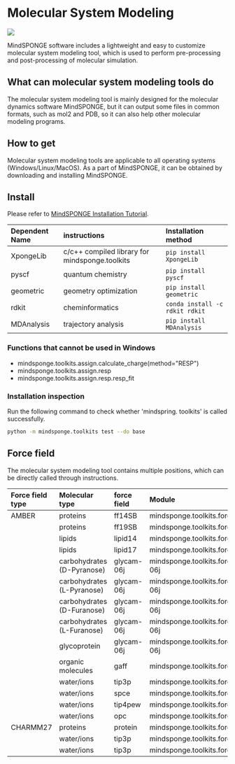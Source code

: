 # Molecular System Modeling

<a href="https://gitee.com/mindspore/docs/blob/master/docs/mindsponge/docs/source_en/xponge.md" target="_blank"><img src="https://mindspore-website.obs.cn-north-4.myhuaweicloud.com/website-images/master/resource/_static/logo_source_en.png"></a>

MindSPONGE software includes a lightweight and easy to customize molecular system modeling tool, which is used to perform pre-processing and post-processing of molecular simulation.

## What can molecular system modeling tools do

The molecular system modeling tool is mainly designed for the molecular dynamics software MindSPONGE, but it can output some files in common formats, such as mol2 and PDB, so it can also help other molecular modeling programs.

## How to get

Molecular system modeling tools are applicable to all operating systems (Windows/Linux/MacOS). As a part of MindSPONGE, it can be obtained by downloading and installing MindSPONGE.

## Install

Please refer to [MindSPONGE Installation Tutorial](https://www.mindspore.cn/mindsponge/docs/en/master/intro.html#installation).

| Dependent Name   | instructions                                        | Installation method                 |
| :-------   | :--------------------------------------------- | :---------------------- |
| XpongeLib  | c/c++ compiled library for mindsponge.toolkits | `pip install XpongeLib` |
| pyscf      | quantum chemistry                              | `pip install pyscf`     |
| geometric  | geometry optimization                          | `pip install geometric` |
| rdkit      | cheminformatics                                | `conda install -c rdkit rdkit` |
| MDAnalysis | trajectory analysis                            | `pip install MDAnalysis` |

### Functions that cannot be used in Windows

- mindsponge.toolkits.assign.calculate_charge(method="RESP")
- mindsponge.toolkits.assign.resp
- mindsponge.toolkits.assign.resp.resp_fit

### Installation inspection

Run the following command to check whether 'mindspring. toolkits' is called successfully.

```bash
python -m mindsponge.toolkits test --do base
```

## Force field

The molecular system modeling tool contains multiple positions, which can be directly called through instructions.

| Force field type | Molecular type | force field | Module |
| :------ | :------- | :--- | :---- |
| AMBER | proteins | ff14SB | mindsponge.toolkits.forcefield.amber.ff14sb |
| | proteins | ff19SB | mindsponge.toolkits.forcefield.amber.ff19sb |
| | lipids | lipid14 | mindsponge.toolkits.forcefield.amber.lipid14 |
| | lipids | lipid17 | mindsponge.toolkits.forcefield.amber.lipid17 |
| | carbohydrates (D-Pyranose) | glycam-06j | mindsponge.toolkits.forcefield.amber.glycam-06j |
| | carbohydrates (L-Pyranose) | glycam-06j | mindsponge.toolkits.forcefield.amber.glycam-06j |
| | carbohydrates (D-Furanose) | glycam-06j | mindsponge.toolkits.forcefield.amber.glycam-06j |
| | carbohydrates (L-Furanose) | glycam-06j | mindsponge.toolkits.forcefield.amber.glycam-06j |
| | glycoprotein | glycam-06j | mindsponge.toolkits.forcefield.amber.glycam-06j |
| | organic molecules | gaff | mindsponge.toolkits.forcefield.amber.gaff |
| | water/ions | tip3p | mindsponge.toolkits.forcefield.amber.tip3p |
| | water/ions | spce | mindsponge.toolkits.forcefield.amber.spce |
| | water/ions | tip4pew | mindsponge.toolkits.forcefield.amber.tip4pew |
| | water/ions | opc | mindsponge.toolkits.forcefield.amber.opc |
| CHARMM27 | proteins | protein | mindsponge.toolkits.forcefield.charmm27.protein |
| | water/ions | tip3p | mindsponge.toolkits.forcefield.charmm27.tip3p |
| | water/ions | tip3p | mindsponge.toolkits.forcefield.charmm27.tip3p |
